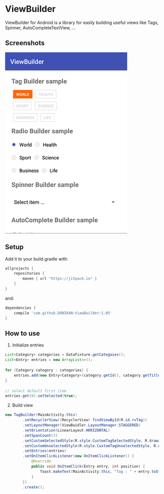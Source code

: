 # ViewBuilder

ViewBuilder for Android is a library for easily building useful views like Tags, Spinner, AutoCompleteTextView, ...

## Screenshots
![Image](https://github.com/DONIKAN/ViewBuilder/blob/master/screenshots/Screenshot_1521457994.png)

## Setup

Add it to your build.gradle with:
```gradle
allprojects {
    repositories {
        maven { url "https://jitpack.io" }
    }
}
```
and:

```gradle
dependencies {
    compile 'com.github.DONIKAN:ViewBuilder:1.05'
}
```

## How to use

1. Initialize entries

```java
List<Category> categories = DataFixture.getCategoies();
List<Entry> entries = new ArrayList<>();

for (Category category : categories) {
    entries.add(new Entry<Category>(category.getId(), category.getTitle(), category));
}

// select default first item
entries.get(0).setSelected(true);
```

2. Build view

```java
new TagBuilder(MainActivity.this)
        .setRecyclerView((RecyclerView) findViewById(R.id.rvTag))
        .setLayoutManager(ViewBuidler.LayoutManager.STAGGERED)
        .setOrientation(LinearLayout.HORIZONTAL)
        .setSpanCount(3)
        .setCustomSelectedStyle(R.style.CustomTagSelectedStyle, R.drawable.custom_bg_tag_selected)
        .setCustomUnselectedStyle(R.style.CustomTagUnselectedStyle, R.drawable.custom_bg_tag_unselected)
        .setEntries(entries)
        .setOnItemClickListener(new OnItemClickListener() {
            @Override
            public void OnItemClick(Entry entry, int position) {
                Toast.makeText(MainActivity.this, "Tag : " + entry.toString(), Toast.LENGTH_LONG).show();
            }
        })
        .create();
```